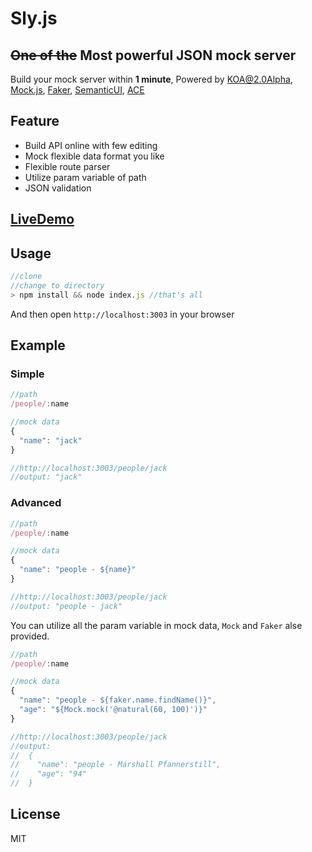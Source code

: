# Sly.js

## ~~One of the~~ Most powerful JSON mock server 
Build your mock server within **1 minute**, Powered by [KOA@2.0Alpha](https://github.com/koajs/koa), [Mock.js](https://github.com/nuysoft/Mock), [Faker](https://github.com/Marak/Faker.js), [SemanticUI](https://github.com/Semantic-Org/Semantic-UI), [ACE](https://github.com/ajaxorg/ace)

## Feature
* Build API online with few editing
* Mock flexible data format you like
* Flexible route parser
* Utilize param variable of path
* JSON validation

## [LiveDemo](https://sly-mock-server.herokuapp.com/)
## Usage

```javascript
//clone
//change to directory
> npm install && node index.js //that's all
```

And then open `http://localhost:3003` in your browser

## Example

### Simple
```javascript
//path
/people/:name 

//mock data
{
  "name": "jack"
}

//http://localhost:3003/people/jack
//output: "jack"
```


### Advanced

```javascript
//path
/people/:name 

//mock data
{
  "name": "people - ${name}"
}

//http://localhost:3003/people/jack
//output: "people - jack"
```

You can utilize all the param variable in mock data, `Mock` and `Faker` alse provided.

```javascript
//path
/people/:name 

//mock data
{
  "name": "people - ${faker.name.findName()}",
  "age": "${Mock.mock('@natural(60, 100)')}"
}

//http://localhost:3003/people/jack
//output: 
//  {
//    "name": "people - Marshall Pfannerstill",
//    "age": "94"
//  }
```

## License
MIT

